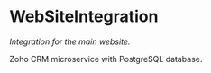 # WebSiteIntegration

_Integration for the main website._

Zoho CRM microservice with PostgreSQL database.